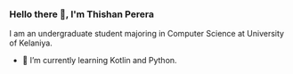 ### Hello there 👋, I'm Thishan Perera

<!-- [![An image of @thishanperera's Holopin badges, which is a link to view their full Holopin profile](https://holopin.me/thishanperera)](https://holopin.io/@thishanperera) -->

I am an undergraduate student majoring in Computer Science at University of Kelaniya.

- 🌱 I’m currently learning Kotlin and Python.
<!--
- 🔭 I’m currently working on ...
- 🌱 I’m currently learning ...
- 👯 I’m looking to collaborate on ...
- 🤔 I’m looking for help with ...
- 💬 Ask me about ...
- 📫 How to reach me: ...
- 😄 Pronouns: ...
- ⚡ Fun fact: ...
-->
